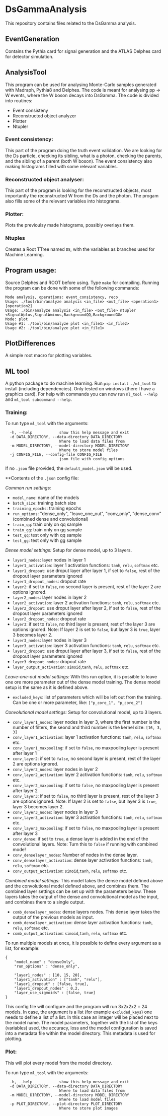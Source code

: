 # DsGammaAnalysis

This repository contains files related to the DsGamma analysis.

## EventGeneration

Contains the Pythia card for signal generation and the ATLAS Delphes card for detector simulation.

## AnalysisTool

This program can be used for analysing Monte-Carlo samples generated with Madraph, Pythia8 and Delphes. The code is meant for analysing pp -> W events, where  the W boson decays into DsGamma. The code is divided into routines: 
- Event consisteny
- Reconstructed object analyzer
- Plotter
- Ntupler

### Event consistency:

This part of the program doing the truth event validation. We are looking for the Ds particle, checking its sibling, what is a photon, checking the parents, and the sibling of a parent (both W boson). The event consistency also making histograms filled with some relevant variables.

### Reconstructed object analyser:

This part of the program is looking for the reconstructed objects, most importantly the reconstructed W from the Ds and the photon. The progam also fills some of the relevant variables into histograms. 

### Plotter:

Plots the previoulsy made histograms, possibly overlays them. 

### Ntuples

Creates a Root TTree named `DS`, with the variables as branches used for Machine Learning. 

## Program usage: 

Source Delphes and ROOT before using. Type `make` for compiling. Running the program can be done with some of the following commands: 

```
Mode analysis, operations: event_consistency, reco
Usage: ./tool/bin/analyze analysis <in_file> <out_file> <operation1> [operation2]
Usage: ./bin/analyze analysis <in_file> <out_file> ntupler <SignalWplus,SignalWminus,BackgroundQQ,BackgroundGG>
Mode: plot
Usage #1: ./tool/bin/analyze plot <in_file1> <in_file2>
Usage #2: ./tool/bin/analyze plot <in_file1>
```

## PlotDifferences

A simple root macro for plotting variables.


## ML tool

A python package to do machine learning. Run `pip install ./ml_tool` to install (including dependencies). Only tested on windows (there I have a graphics card). For help with commands you can now run `ml_tool --help` and `ml_tool subcommand --help`.

### Training: 

To run type `ml_tool` with the arguments: 
```
  -h, --help            show this help message and exit
  -d DATA_DIRECTORY, --data-directory DATA_DIRECTORY
                        Where to load data files from
  -m MODEL_DIRECTORY, --model-directory MODEL_DIRECTORY
                        Where to store model files
  -j CONFIG_FILE, --config-file CONFIG_FILE
                        json file with config options
```
If no `.json` file provided, the `default_model.json` will be used.

**Contents of the `.json` config file: 

*Common run settings:*
- `model_name`: name of the models
- `batch_size`: training batch size
- `training_epochs`: training epochs
- `run_options`: "dense_only", "leave_one_out", "conv_only", "dense_conv" (combined dense and convolutional)
- `train_qq`: train only on qq sample
- `train_gg`: train only on gg sample
- `test_qq`: test only with qq sample
- `test_gg`: test only with gg sample

*Dense model settings:*
Setup for dense model, up to 3 layers.
- `layer1_nodes`: layer nodes in layer 1
- `layer1_activation`: layer 1 activation functions: `tanh`, `relu`, `softmax` etc.
- `layer1_dropout`: use droput layer after layer 1, if set to `false`, rest of the dropout layer parameters ignored
- `layer1_dropout_nodes`: dropout rate
- `layer2`: if set to `false`, no second layer is present, rest of the layer 2 are options ignored.
- `layer2_nodes`: layer nodes in layer 2
- `layer2_activation`: layer 2 activation functions: `tanh`, `relu`, `softmax` etc.
- `layer2_dropout`: use droput layer after layer 2, if set to `false`, rest of the dropout layer parameters ignored
- `layer2_dropout_nodes`: dropout rate
- `layer3`: if set to `false`, no third layer is present, rest of the layer 3 are options ignored. Note: If layer 2 is set to `false`, but layer 3 is `true`, layer 3 becomes layer 2.
- `layer3_nodes`: layer nodes in layer 3
- `layer3_activation`: layer 3 activation functions: `tanh`, `relu`, `softmax` etc.
- `layer3_dropout`: use droput layer after layer 3, if set to `false`, rest of the dropout layer parameters ignored
- `layer3_dropout_nodes`: dropout rate
- `layer_output_activation`: `simoid`,`tanh`, `relu`, `softmax` etc.

*Leave-one-out model settings:* 
With this run option, it is possible to leave one ore more parameter out of the dense model training. The dense model setup is the same as it is defined above.
- `excluded_keys`: list of parameters which will be left out from the training. Can be one or more parameter, like: `["p_core_1", "p_core_2"]`

*Convolutional model settings:*
Setup for convolutional model, up to 3 layers.
- `conv_layer1_nodes`: layer nodes in layer 3, where the first number is the number of filters, the seond and third number is the kernel size: `[16, 3, 3]`
- `conv_layer1_activation`: layer 1 activation functions: `tanh`, `relu`, `softmax` etc.
- `conv_layer1_maxpooling`: if set to `false`, no maxpooling layer is present after layer 1
- `conv_layer2`:  if set to `false`, no second layer is present, rest of the layer 2 are options ignored.
- `conv_layer2_nodes`: layer nodes in layer 2
- `conv_layer2_activation`: layer 2 activation functions: `tanh`, `relu`, `softmax` etc.
- `conv_layer2_maxpooling`: if set to `false`, no maxpooling layer is present after layer 2
- `conv_layer3`: if set to `false`, no third layer is present, rest of the layer 3 are options ignored. Note: If layer 2 is set to `false`, but layer 3 is `true`, layer 3 becomes layer 2.
- `conv_layer3_nodes`: layer nodes in layer 3
- `conv_layer3_activation`: layer 3 activation functions: `tanh`, `relu`, `softmax` etc.
- `conv_layer3_maxpooling`: if set to `false`, no maxpooling layer is present after layer 3
- `conv_dense`: if set to `true`, a dense layer is added in the end of the convolutional layers. Note: Turn this to `false` if running with combined mode!
- `conv_denselayer_nodes`: Number of nodes in the dense layer.
- `conv_denselayer_activation`: dense layer activation functions: `tanh`, `relu`, `softmax` etc.
- `conv_output_activation`: `simoid`,`tanh`, `relu`, `softmax` etc.

*Combined model settings:*
This model takes the dense model defined above and the convolutional model defined above, and combines them. The combined layer settings can be set up with the parameters below. These layers takes the output of the dense and convolutional model as the input, and combines them to a single output.
- `comb_denselayer_nodes`: dense layers nodes. This dense layer takes the output of the previous models as input.
- `comb_denselayer_activation`: dense layer activation functions: `tanh`, `relu`, `softmax` etc.
- `comb_output_activation`: `simoid`,`tanh`, `relu`, `softmax` etc.

To run multiple models at once, it is possible to define every argument as a list, for example: 
```
{
    "model_name" : "denseOnly",
    "run_options" : "dense_only",

    "layer1_nodes" : [10, 15, 20],
    "layer1_activation" : ["tanh", "relu"],
    "layer1_dropout" : [false, true],
    "layer1_dropout_nodes" : 0.2,
    "layer_use_sigmoids" : [false, true]
}
```
This config file will configure and the program will run 3x2x2x2 = 24  models. In case, the argument is a list (for example `excluded_keys`) one needs to define a list of a list. In this case an integer will be placed next to the model name. The model parameters, together with the list of the keys (variables) used, the accuracy, loss and the model configuration is saved into a metadata file within the model directory. 
This metadata is used for plotting.

### Plot:

This will plot every model from the model directory. 

To run type `ml_tool` with the arguments: 
```
  -h, --help            show this help message and exit
  -d DATA_DIRECTORY, --data-directory DATA_DIRECTORY
                        Where to load data files from
  -m MODEL_DIRECTORY, --model-directory MODEL_DIRECTORY
                        Where to load model files
  -p PLOT_DIRECTORY, --plot-directory PLOT_DIRECTORY
                        Where to store plot images
```
